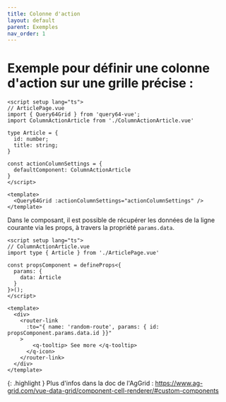 ```yaml
---
title: Colonne d'action
layout: default
parent: Exemples
nav_order: 1
---
```


# Exemple pour définir une colonne d'action sur une grille précise : 
```vue
<script setup lang="ts">
// ArticlePage.vue
import { Query64Grid } from 'query64-vue';
import ColumnActionArticle from './ColumnActionArticle.vue'

type Article = {
  id: number;
  title: string;
}

const actionColumnSettings = {
  defaultComponent: ColumnActionArticle
}
</script>

<template>
  <Query64Grid :actionColumnSettings="actionColumnSettings" />
</template>
```

Dans le composant, il est possible de récupérer les données de la ligne courante via les props,
à travers la propriété `params.data`.
```vue
<script setup lang="ts">
// ColumnActionArticle.vue
import type { Article } from './ArticlePage.vue'

const propsComponent = defineProps<{
  params: {
    data: Article
  }
}>();
</script>

<template>
  <div>
    <router-link
      :to="{ name: 'random-route', params: { id: propsComponent.params.data.id }}"
    >
        <q-tooltip> See more </q-tooltip>
      </q-icon>
    </router-link>
  </div>
</template>

```

{: .highlight }
Plus d'infos dans la doc de l'AgGrid : https://www.ag-grid.com/vue-data-grid/component-cell-renderer/#custom-components

